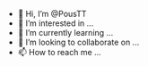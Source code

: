 - 👋 Hi, I’m @PousTT
- 👀 I’m interested in ...
- 🌱 I’m currently learning ...
- 💞️ I’m looking to collaborate on ...
- 📫 How to reach me ...

<!---
PousTT/PousTT is a ✨ special ✨ repository because its `README.md` (this file) appears on your GitHub profile.
You can click the Preview link to take a look at your changes.
--->
